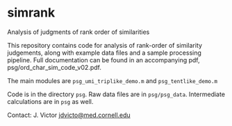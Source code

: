 # simrank
Analysis of judgments of rank order of similarities

This repository contains code for analysis of rank-order of similarity judgements, along with example data files and a sample processing pipeline. Full documentation can be found in an accompanying pdf, psg/ord_char_sim_code_v02.pdf.

The main modules are `psg_umi_triplike_demo.m` and `psg_tentlike_demo.m` 

Code is in the directory `psg`.  Raw data files are in `psg/psg_data`.  Intermediate calculations are in `psg` as well.

Contact: J. Victor jdvicto@med.cornell.edu
